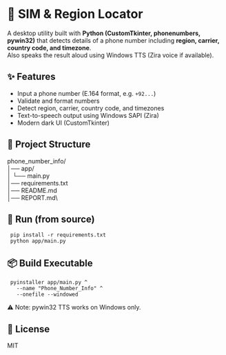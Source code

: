  # 📍 SIM & Region Locator

A desktop utility built with **Python (CustomTkinter, phonenumbers, pywin32)** that detects details of a phone number including **region, carrier, country code, and timezone**.  
Also speaks the result aloud using Windows TTS (Zira voice if available).

## ✨ Features
- Input a phone number (E.164 format, e.g. `+92...`)
- Validate and format numbers
- Detect region, carrier, country code, and timezones
- Text-to-speech output using Windows SAPI (Zira)
- Modern dark UI (CustomTkinter)

## 📂 Project Structure
phone_number_info/\
│── app/\
│ └── main.py\
│── requirements.txt\
│── README.md\
│── REPORT.md\



## 🚀 Run (from source)


     pip install -r requirements.txt
     python app/main.py
     
##  📦 Build Executable
     pyinstaller app/main.py ^
       --name "Phone_Number_Info" ^
       --onefile --windowed
⚠️ Note: pywin32 TTS works on Windows only.

##   📜 License

MIT
